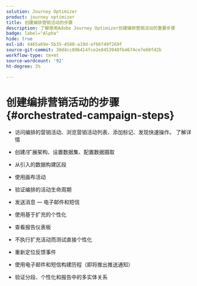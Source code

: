 ```yaml
---
solution: Journey Optimizer
product: journey optimizer
title: 创建编排营销活动的步骤
description: 了解使用Adobe Journey Optimizer创建编排营销活动的重要步骤
badge: label="Alpha"
hide: true
exl-id: 4465a69e-5b35-4580-a19d-af66f49f269f
source-git-commit: 38d4cc896414fce2e8453940fb4674ce7e60fd2b
workflow-type: tm+mt
source-wordcount: '92'
ht-degree: 3%

---
```


# 创建编排营销活动的步骤 {#orchestrated-campaign-steps}

* 访问编排的营销活动、浏览营销活动列表、添加标记、发现快速操作。 了解详情
* 创建/扩展架构、设置数据集、配置数据摄取

* 从引入的数据构建区段
* 使用画布活动
* 验证编排的活动生命周期

* 发送消息 — 电子邮件和短信
* 使用基于扩充的个性化
* 查看报告仪表板

* 不执行扩充活动而测试直接个性化
* 重新定位反馈事件
* 使用电子邮件和短信构建历程（即将推出推送通知）

* 验证分段、个性化和报告中的多实体关系




